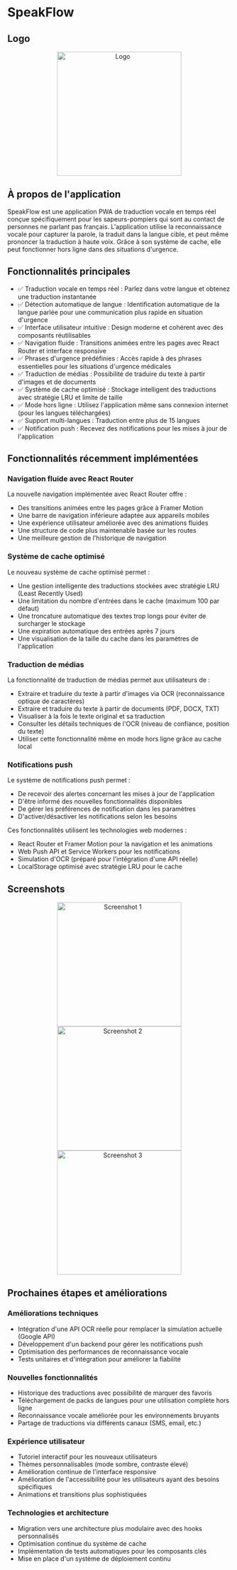 # SpeakFlow

## Logo
<div align="center">
  <img src="src/assets/images/logo.png" alt="Logo" width="280" />
</div>

## À propos de l'application
SpeakFlow est une application PWA de traduction vocale en temps réel conçue spécifiquement pour les sapeurs-pompiers qui sont au contact de personnes ne parlant pas français. L'application utilise la reconnaissance vocale pour capturer la parole, la traduit dans la langue cible, et peut même prononcer la traduction à haute voix. Grâce à son système de cache, elle peut fonctionner hors ligne dans des situations d'urgence.

## Fonctionnalités principales
- ✅ Traduction vocale en temps réel : Parlez dans votre langue et obtenez une traduction instantanée
- ✅ Détection automatique de langue : Identification automatique de la langue parlée pour une communication plus rapide en situation d'urgence
- ✅ Interface utilisateur intuitive : Design moderne et cohérent avec des composants réutilisables
- ✅ Navigation fluide : Transitions animées entre les pages avec React Router et interface responsive
- ✅ Phrases d'urgence prédéfinies : Accès rapide à des phrases essentielles pour les situations d'urgence médicales
- ✅ Traduction de médias : Possibilité de traduire du texte à partir d'images et de documents
- ✅ Système de cache optimisé : Stockage intelligent des traductions avec stratégie LRU et limite de taille
- ✅ Mode hors ligne : Utilisez l'application même sans connexion internet (pour les langues téléchargées)
- ✅ Support multi-langues : Traduction entre plus de 15 langues
- ✅ Notification push : Recevez des notifications pour les mises à jour de l'application

## Fonctionnalités récemment implémentées

### Navigation fluide avec React Router
La nouvelle navigation implémentée avec React Router offre :
- Des transitions animées entre les pages grâce à Framer Motion
- Une barre de navigation inférieure adaptée aux appareils mobiles
- Une expérience utilisateur améliorée avec des animations fluides
- Une structure de code plus maintenable basée sur les routes
- Une meilleure gestion de l'historique de navigation

### Système de cache optimisé
Le nouveau système de cache optimisé permet :
- Une gestion intelligente des traductions stockées avec stratégie LRU (Least Recently Used)
- Une limitation du nombre d'entrées dans le cache (maximum 100 par défaut)
- Une troncature automatique des textes trop longs pour éviter de surcharger le stockage
- Une expiration automatique des entrées après 7 jours
- Une visualisation de la taille du cache dans les paramètres de l'application

### Traduction de médias
La fonctionnalité de traduction de médias permet aux utilisateurs de :
- Extraire et traduire du texte à partir d'images via OCR (reconnaissance optique de caractères)
- Extraire et traduire du texte à partir de documents (PDF, DOCX, TXT)
- Visualiser à la fois le texte original et sa traduction
- Consulter les détails techniques de l'OCR (niveau de confiance, position du texte)
- Utiliser cette fonctionnalité même en mode hors ligne grâce au cache local

### Notifications push
Le système de notifications push permet :
- De recevoir des alertes concernant les mises à jour de l'application
- D'être informé des nouvelles fonctionnalités disponibles
- De gérer les préférences de notification dans les paramètres
- D'activer/désactiver les notifications selon les besoins

Ces fonctionnalités utilisent les technologies web modernes :
- React Router et Framer Motion pour la navigation et les animations
- Web Push API et Service Workers pour les notifications
- Simulation d'OCR (préparé pour l'intégration d'une API réelle)
- LocalStorage optimisé avec stratégie LRU pour le cache

## Screenshots

<div align="center">
  <img src="src/assets/screenshots/1.png" alt="Screenshot 1" width="280" />
  <img src="src/assets/screenshots/2.png" alt="Screenshot 2" width="280" />
  <img src="src/assets/screenshots/3.png" alt="Screenshot 3" width="280" />
</div>

## Prochaines étapes et améliorations

### Améliorations techniques
- Intégration d'une API OCR réelle pour remplacer la simulation actuelle (Google API)
- Développement d'un backend pour gérer les notifications push
- Optimisation des performances de reconnaissance vocale
- Tests unitaires et d'intégration pour améliorer la fiabilité

### Nouvelles fonctionnalités
- Historique des traductions avec possibilité de marquer des favoris
- Téléchargement de packs de langues pour une utilisation complète hors ligne
- Reconnaissance vocale améliorée pour les environnements bruyants
- Partage de traductions via différents canaux (SMS, email, etc.)

### Expérience utilisateur
- Tutoriel interactif pour les nouveaux utilisateurs
- Thèmes personnalisables (mode sombre, contraste élevé)
- Amélioration continue de l'interface responsive
- Amélioration de l'accessibilité pour les utilisateurs ayant des besoins spécifiques
- Animations et transitions plus sophistiquées

### Technologies et architecture
- Migration vers une architecture plus modulaire avec des hooks personnalisés
- Optimisation continue du système de cache
- Implémentation de tests automatiques pour les composants clés
- Mise en place d'un système de déploiement continu

